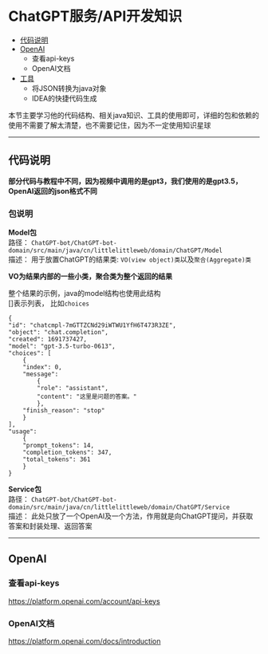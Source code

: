 # ChatGPT服务/API开发知识
- [代码说明](代码说明)
- [OpenAI](OpenAI)
  - 查看api-keys
  - OpenAI文档
- [工具](#工具)
  - 将JSON转换为java对象
  - IDEA的快捷代码生成

本节主要学习他的代码结构、相关java知识、工具的使用即可，详细的包和依赖的使用不需要了解太清楚，也不需要记住，因为不一定使用知识星球
****
## 代码说明

**部分代码与教程中不同，因为视频中调用的是gpt3，我们使用的是gpt3.5，OpenAI返回的json格式不同**

### 包说明
**Model包**  
路径： `ChatGPT-bot/ChatGPT-bot-domain/src/main/java/cn/littlelittleweb/domain/ChatGPT/Model`  
描述： 用于放置ChatGPT的结果类: `VO(view object)类`以及`聚合(Aggregate)类` 

**VO为结果内部的一些小类，聚合类为整个返回的结果**  

整个结果的示例，java的model结构也使用此结构  
[]表示列表， 比如`choices`
````
{
"id": "chatcmpl-7mGTTZCNd29iWTWU1YfH6T473R3ZE",  
"object": "chat.completion",
"created": 1691737427,
"model": "gpt-3.5-turbo-0613",
"choices": [
    {
    "index": 0,
    "message": 
        {
        "role": "assistant",
        "content": "这里是问题的答案。"
        },
    "finish_reason": "stop"
    }
],
"usage": 
    {
    "prompt_tokens": 14,
    "completion_tokens": 347,
    "total_tokens": 361
    }
}
````
**Service包**  
路径： `ChatGPT-bot/ChatGPT-bot-domain/src/main/java/cn/littlelittleweb/domain/ChatGPT/Service`    
描述： 此处只放了一个OpenAI及一个方法，作用就是向ChatGPT提问，并获取答案和封装处理、返回答案
****
## OpenAI
### 查看api-keys
https://platform.openai.com/account/api-keys
### OpenAI文档
https://platform.openai.com/docs/introduction